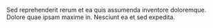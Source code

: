 Sed reprehenderit rerum et ea quis assumenda inventore doloremque. Dolore quae ipsam maxime in. Nesciunt ea et sed expedita.
